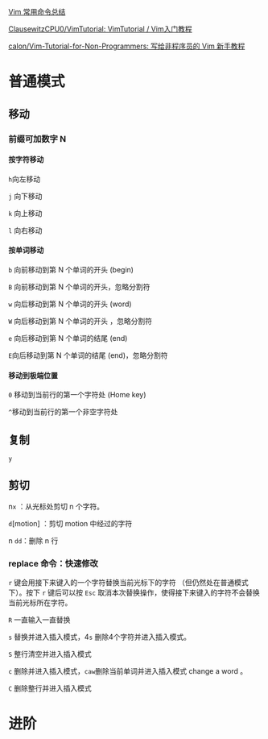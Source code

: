 [Vim 常用命令总结](https://pizn.github.io/2012/03/03/vim-commonly-used-command.html)

[ClausewitzCPU0/VimTutorial: VimTutorial / Vim入门教程](https://github.com/ClausewitzCPU0/VimTutorial)

[calon/Vim-Tutorial-for-Non-Programmers: 写给非程序员的 Vim 新手教程](https://github.com/calon/Vim-Tutorial-for-Non-Programmers)

# 普通模式

## 移动

### 前缀可加数字 N

#### 按字符移动

`h`向左移动

`j` 向下移动

`k` 向上移动

`l` 向右移动

#### 按单词移动

`b` 向前移动到第 N 个单词的开头 (begin)

`B` 向前移动到第 N 个单词的开头，忽略分割符

`w` 向后移动到第 N 个单词的开头 (word)

`W` 向后移动到第 N 个单词的开头 ，忽略分割符

`e` 向后移动到第 N 个单词的结尾 (end)

`E`向后移动到第 N 个单词的结尾 (end)，忽略分割符

#### 移动到极端位置

`0` 移动到当前行的第一个字符处 (Home key)

`^`移动到当前行的第一个非空字符处

## 复制

`y`

## 剪切

n`x` ：从光标处剪切 n 个字符。

`d`[motion] ：剪切 motion 中经过的字符

n `dd`：删除 n 行



### replace 命令：快速修改

`r` 键会用接下来键入的一个字符替换当前光标下的字符 （但仍然处在普通模式下）。按下 `r` 键后可以按 `Esc` 取消本次替换操作，使得接下来键入的字符不会替换当前光标所在字符。

`R` 一直输入一直替换

`s` 替换并进入插入模式，4`s` 删除4个字符并进入插入模式。 

`S` 整行清空并进入插入模式

`c` 删除并进入插入模式，`caw`删除当前单词并进入插入模式 change a word 。

`C` 删除整行并进入插入模式

# 进阶

